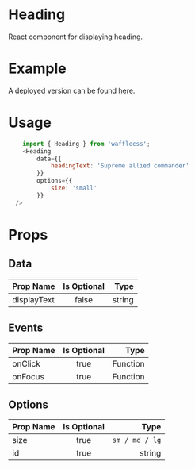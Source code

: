 # Heading

React component for displaying heading.

# Example

A deployed version can be found [here](https://wafflecss-jithinqw.vercel.app/?path=/docs/heading--small).

# Usage

```javascript
    import { Heading } from 'wafflecss';
    <Heading
        data={{
            headingText: 'Supreme allied commander'
        }}
        options={{
            size: 'small'
        }}
  />
```

# Props

## Data
| Prop Name   |Is Optional    |  Type |
|----------|:-------------:|------:|
| displayText |  false | string |

## Events
| Prop Name   |Is Optional    |  Type |
|----------|:-------------:|------:|
| onClick |  true | Function |
| onFocus |  true | Function |

## Options
| Prop Name   |Is Optional    |  Type |
|----------|:-------------:|------:|
| size |  true | `sm / md / lg` |
| id |  true | string |